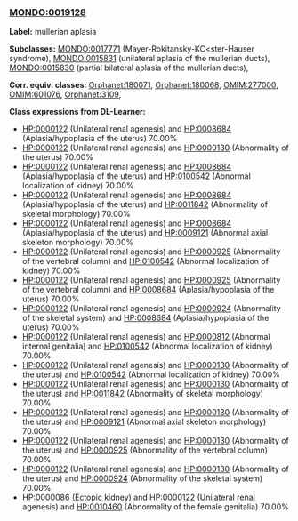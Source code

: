 
### [MONDO:0019128](http://purl.obolibrary.org/obo/MONDO_0019128)
**Label:** mullerian aplasia

**Subclasses:** [MONDO:0017771](http://purl.obolibrary.org/obo/MONDO_0017771) (Mayer-Rokitansky-KC<ster-Hauser syndrome), [MONDO:0015831](http://purl.obolibrary.org/obo/MONDO_0015831) (unilateral aplasia of the mullerian ducts), [MONDO:0015830](http://purl.obolibrary.org/obo/MONDO_0015830) (partial bilateral aplasia of the mullerian ducts), 

**Corr. equiv. classes:** [Orphanet:180071](http://www.orpha.net/ORDO/Orphanet_180071), [Orphanet:180068](http://www.orpha.net/ORDO/Orphanet_180068), [OMIM:277000](http://purl.obolibrary.org/obo/OMIM_277000), [OMIM:601076](http://purl.obolibrary.org/obo/OMIM_601076), [Orphanet:3109](http://www.orpha.net/ORDO/Orphanet_3109), 

**Class expressions from DL-Learner:**

- [HP:0000122](http://purl.obolibrary.org/obo/HP_0000122) (Unilateral renal agenesis) and [HP:0008684](http://purl.obolibrary.org/obo/HP_0008684) (Aplasia/hypoplasia of the uterus) 70.00%
- [HP:0000122](http://purl.obolibrary.org/obo/HP_0000122) (Unilateral renal agenesis) and [HP:0000130](http://purl.obolibrary.org/obo/HP_0000130) (Abnormality of the uterus) 70.00%
- [HP:0000122](http://purl.obolibrary.org/obo/HP_0000122) (Unilateral renal agenesis) and [HP:0008684](http://purl.obolibrary.org/obo/HP_0008684) (Aplasia/hypoplasia of the uterus) and [HP:0100542](http://purl.obolibrary.org/obo/HP_0100542) (Abnormal localization of kidney) 70.00%
- [HP:0000122](http://purl.obolibrary.org/obo/HP_0000122) (Unilateral renal agenesis) and [HP:0008684](http://purl.obolibrary.org/obo/HP_0008684) (Aplasia/hypoplasia of the uterus) and [HP:0011842](http://purl.obolibrary.org/obo/HP_0011842) (Abnormality of skeletal morphology) 70.00%
- [HP:0000122](http://purl.obolibrary.org/obo/HP_0000122) (Unilateral renal agenesis) and [HP:0008684](http://purl.obolibrary.org/obo/HP_0008684) (Aplasia/hypoplasia of the uterus) and [HP:0009121](http://purl.obolibrary.org/obo/HP_0009121) (Abnormal axial skeleton morphology) 70.00%
- [HP:0000122](http://purl.obolibrary.org/obo/HP_0000122) (Unilateral renal agenesis) and [HP:0000925](http://purl.obolibrary.org/obo/HP_0000925) (Abnormality of the vertebral column) and [HP:0100542](http://purl.obolibrary.org/obo/HP_0100542) (Abnormal localization of kidney) 70.00%
- [HP:0000122](http://purl.obolibrary.org/obo/HP_0000122) (Unilateral renal agenesis) and [HP:0000925](http://purl.obolibrary.org/obo/HP_0000925) (Abnormality of the vertebral column) and [HP:0008684](http://purl.obolibrary.org/obo/HP_0008684) (Aplasia/hypoplasia of the uterus) 70.00%
- [HP:0000122](http://purl.obolibrary.org/obo/HP_0000122) (Unilateral renal agenesis) and [HP:0000924](http://purl.obolibrary.org/obo/HP_0000924) (Abnormality of the skeletal system) and [HP:0008684](http://purl.obolibrary.org/obo/HP_0008684) (Aplasia/hypoplasia of the uterus) 70.00%
- [HP:0000122](http://purl.obolibrary.org/obo/HP_0000122) (Unilateral renal agenesis) and [HP:0000812](http://purl.obolibrary.org/obo/HP_0000812) (Abnormal internal genitalia) and [HP:0100542](http://purl.obolibrary.org/obo/HP_0100542) (Abnormal localization of kidney) 70.00%
- [HP:0000122](http://purl.obolibrary.org/obo/HP_0000122) (Unilateral renal agenesis) and [HP:0000130](http://purl.obolibrary.org/obo/HP_0000130) (Abnormality of the uterus) and [HP:0100542](http://purl.obolibrary.org/obo/HP_0100542) (Abnormal localization of kidney) 70.00%
- [HP:0000122](http://purl.obolibrary.org/obo/HP_0000122) (Unilateral renal agenesis) and [HP:0000130](http://purl.obolibrary.org/obo/HP_0000130) (Abnormality of the uterus) and [HP:0011842](http://purl.obolibrary.org/obo/HP_0011842) (Abnormality of skeletal morphology) 70.00%
- [HP:0000122](http://purl.obolibrary.org/obo/HP_0000122) (Unilateral renal agenesis) and [HP:0000130](http://purl.obolibrary.org/obo/HP_0000130) (Abnormality of the uterus) and [HP:0009121](http://purl.obolibrary.org/obo/HP_0009121) (Abnormal axial skeleton morphology) 70.00%
- [HP:0000122](http://purl.obolibrary.org/obo/HP_0000122) (Unilateral renal agenesis) and [HP:0000130](http://purl.obolibrary.org/obo/HP_0000130) (Abnormality of the uterus) and [HP:0000925](http://purl.obolibrary.org/obo/HP_0000925) (Abnormality of the vertebral column) 70.00%
- [HP:0000122](http://purl.obolibrary.org/obo/HP_0000122) (Unilateral renal agenesis) and [HP:0000130](http://purl.obolibrary.org/obo/HP_0000130) (Abnormality of the uterus) and [HP:0000924](http://purl.obolibrary.org/obo/HP_0000924) (Abnormality of the skeletal system) 70.00%
- [HP:0000086](http://purl.obolibrary.org/obo/HP_0000086) (Ectopic kidney) and [HP:0000122](http://purl.obolibrary.org/obo/HP_0000122) (Unilateral renal agenesis) and [HP:0010460](http://purl.obolibrary.org/obo/HP_0010460) (Abnormality of the female genitalia) 70.00%


